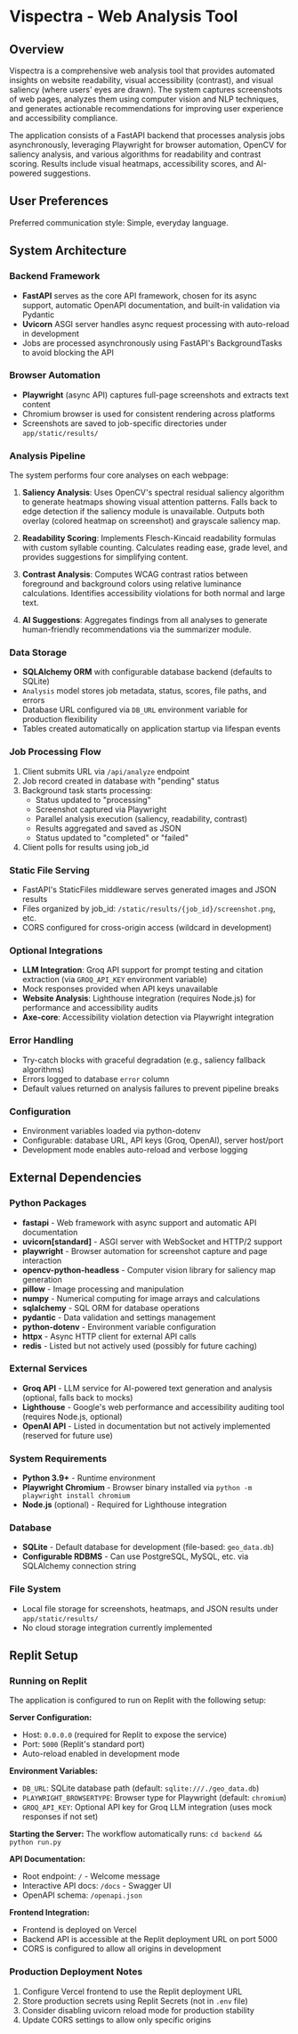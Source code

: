 # Vispectra - Web Analysis Tool

## Overview

Vispectra is a comprehensive web analysis tool that provides automated insights on website readability, visual accessibility (contrast), and visual saliency (where users' eyes are drawn). The system captures screenshots of web pages, analyzes them using computer vision and NLP techniques, and generates actionable recommendations for improving user experience and accessibility compliance.

The application consists of a FastAPI backend that processes analysis jobs asynchronously, leveraging Playwright for browser automation, OpenCV for saliency analysis, and various algorithms for readability and contrast scoring. Results include visual heatmaps, accessibility scores, and AI-powered suggestions.

## User Preferences

Preferred communication style: Simple, everyday language.

## System Architecture

### Backend Framework
- **FastAPI** serves as the core API framework, chosen for its async support, automatic OpenAPI documentation, and built-in validation via Pydantic
- **Uvicorn** ASGI server handles async request processing with auto-reload in development
- Jobs are processed asynchronously using FastAPI's BackgroundTasks to avoid blocking the API

### Browser Automation
- **Playwright** (async API) captures full-page screenshots and extracts text content
- Chromium browser is used for consistent rendering across platforms
- Screenshots are saved to job-specific directories under `app/static/results/`

### Analysis Pipeline
The system performs four core analyses on each webpage:

1. **Saliency Analysis**: Uses OpenCV's spectral residual saliency algorithm to generate heatmaps showing visual attention patterns. Falls back to edge detection if the saliency module is unavailable. Outputs both overlay (colored heatmap on screenshot) and grayscale saliency map.

2. **Readability Scoring**: Implements Flesch-Kincaid readability formulas with custom syllable counting. Calculates reading ease, grade level, and provides suggestions for simplifying content.

3. **Contrast Analysis**: Computes WCAG contrast ratios between foreground and background colors using relative luminance calculations. Identifies accessibility violations for both normal and large text.

4. **AI Suggestions**: Aggregates findings from all analyses to generate human-friendly recommendations via the summarizer module.

### Data Storage
- **SQLAlchemy ORM** with configurable database backend (defaults to SQLite)
- `Analysis` model stores job metadata, status, scores, file paths, and errors
- Database URL configured via `DB_URL` environment variable for production flexibility
- Tables created automatically on application startup via lifespan events

### Job Processing Flow
1. Client submits URL via `/api/analyze` endpoint
2. Job record created in database with "pending" status
3. Background task starts processing:
   - Status updated to "processing"
   - Screenshot captured via Playwright
   - Parallel analysis execution (saliency, readability, contrast)
   - Results aggregated and saved as JSON
   - Status updated to "completed" or "failed"
4. Client polls for results using job_id

### Static File Serving
- FastAPI's StaticFiles middleware serves generated images and JSON results
- Files organized by job_id: `/static/results/{job_id}/screenshot.png`, etc.
- CORS configured for cross-origin access (wildcard in development)

### Optional Integrations
- **LLM Integration**: Groq API support for prompt testing and citation extraction (via `GROQ_API_KEY` environment variable)
- Mock responses provided when API keys unavailable
- **Website Analysis**: Lighthouse integration (requires Node.js) for performance and accessibility audits
- **Axe-core**: Accessibility violation detection via Playwright integration

### Error Handling
- Try-catch blocks with graceful degradation (e.g., saliency fallback algorithms)
- Errors logged to database `error` column
- Default values returned on analysis failures to prevent pipeline breaks

### Configuration
- Environment variables loaded via python-dotenv
- Configurable: database URL, API keys (Groq, OpenAI), server host/port
- Development mode enables auto-reload and verbose logging

## External Dependencies

### Python Packages
- **fastapi** - Web framework with async support and automatic API documentation
- **uvicorn[standard]** - ASGI server with WebSocket and HTTP/2 support
- **playwright** - Browser automation for screenshot capture and page interaction
- **opencv-python-headless** - Computer vision library for saliency map generation
- **pillow** - Image processing and manipulation
- **numpy** - Numerical computing for image arrays and calculations
- **sqlalchemy** - SQL ORM for database operations
- **pydantic** - Data validation and settings management
- **python-dotenv** - Environment variable configuration
- **httpx** - Async HTTP client for external API calls
- **redis** - Listed but not actively used (possibly for future caching)

### External Services
- **Groq API** - LLM service for AI-powered text generation and analysis (optional, falls back to mocks)
- **Lighthouse** - Google's web performance and accessibility auditing tool (requires Node.js, optional)
- **OpenAI API** - Listed in documentation but not actively implemented (reserved for future use)

### System Requirements
- **Python 3.9+** - Runtime environment
- **Playwright Chromium** - Browser binary installed via `python -m playwright install chromium`
- **Node.js** (optional) - Required for Lighthouse integration

### Database
- **SQLite** - Default database for development (file-based: `geo_data.db`)
- **Configurable RDBMS** - Can use PostgreSQL, MySQL, etc. via SQLAlchemy connection string

### File System
- Local file storage for screenshots, heatmaps, and JSON results under `app/static/results/`
- No cloud storage integration currently implemented

## Replit Setup

### Running on Replit
The application is configured to run on Replit with the following setup:

**Server Configuration:**
- Host: `0.0.0.0` (required for Replit to expose the service)
- Port: `5000` (Replit's standard port)
- Auto-reload enabled in development mode

**Environment Variables:**
- `DB_URL`: SQLite database path (default: `sqlite:///./geo_data.db`)
- `PLAYWRIGHT_BROWSERTYPE`: Browser type for Playwright (default: `chromium`)
- `GROQ_API_KEY`: Optional API key for Groq LLM integration (uses mock responses if not set)

**Starting the Server:**
The workflow automatically runs: `cd backend && python run.py`

**API Documentation:**
- Root endpoint: `/` - Welcome message
- Interactive API docs: `/docs` - Swagger UI
- OpenAPI schema: `/openapi.json`

**Frontend Integration:**
- Frontend is deployed on Vercel
- Backend API is accessible at the Replit deployment URL on port 5000
- CORS is configured to allow all origins in development

### Production Deployment Notes
1. Configure Vercel frontend to use the Replit deployment URL
2. Store production secrets using Replit Secrets (not in `.env` file)
3. Consider disabling uvicorn reload mode for production stability
4. Update CORS settings to allow only specific origins